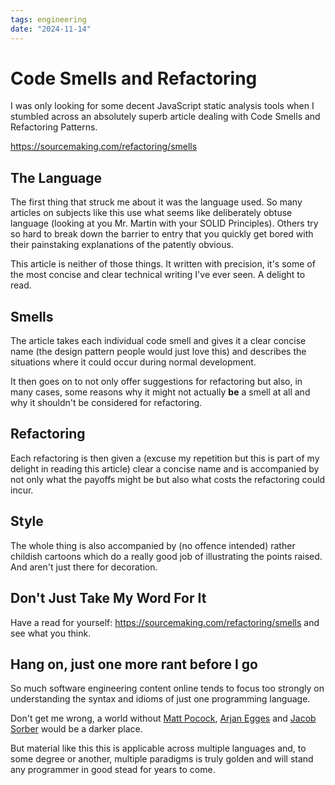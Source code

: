 ```yaml
---
tags: engineering
date: "2024-11-14"
---
```

# Code Smells and Refactoring

I was only looking for some decent JavaScript static analysis tools when I
stumbled across an absolutely superb article dealing with Code Smells and
Refactoring Patterns.

<https://sourcemaking.com/refactoring/smells>

## The Language

The first thing that struck me about it was the language used. So many articles
on subjects like this use what seems like deliberately obtuse language
(looking at you Mr. Martin with your SOLID Principles). Others try so hard
to break down the barrier to entry that you quickly get bored with their
painstaking explanations of the patently obvious.

This article is neither of those things. It written with precision, it's some
of the most concise and clear technical writing I've ever seen. A delight to
read.

## Smells

The article takes each individual code smell and gives it a clear concise name
(the design pattern people would just love this) and describes the situations
where it could occur during normal development.

It then goes on to not only offer suggestions for refactoring but also, in many
cases, some reasons why it might not actually **be** a smell at all and why
it shouldn't be considered for refactoring.

## Refactoring

Each refactoring is then given a (excuse my repetition but this is part of my
delight in reading this article) clear a concise name and is accompanied by
not only what the payoffs might be but also what costs the refactoring could
incur.

## Style

The whole thing is also accompanied by (no offence intended) rather childish
cartoons which do a really good job of illustrating the points raised. And
aren't just there for decoration.

## Don't Just Take My Word For It

Have a read for yourself: <https://sourcemaking.com/refactoring/smells> and see
what you think.

## Hang on, just one more rant before I go

So much software engineering content online tends to focus too strongly on
understanding the syntax and idioms of just one programming language.

Don't get me wrong, a world without [Matt Pocock](https://mattpocock.com/),
[Arjan Egges](https://arjancodes.com/) and
[Jacob Sorber](https://jacobsorber.com/) would be a darker place.

But material like this this is applicable across multiple languages and,
to some degree or another, multiple paradigms is truly golden and will stand
any programmer in good stead for years to come.
